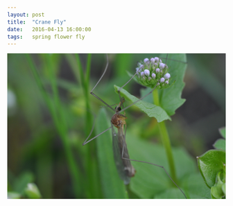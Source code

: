 ```yaml
---
layout: post
title:  "Crane Fly"
date:   2016-04-13 16:00:00
tags:   spring flower fly
---
```


![Spider and Bee](/assets/crane-fly.png)